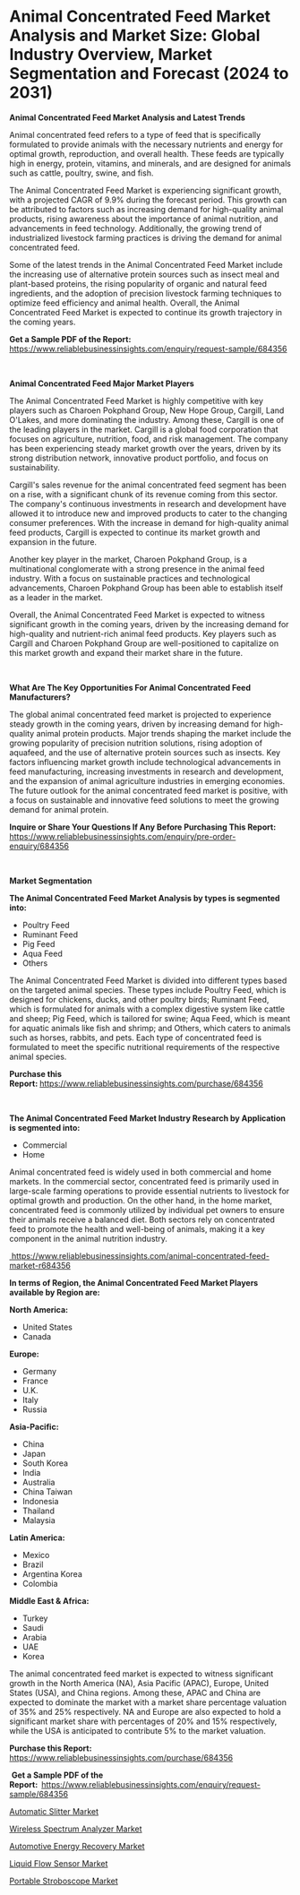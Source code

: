 <p><h1>Animal Concentrated Feed Market Analysis and Market Size: Global Industry Overview, Market Segmentation and Forecast (2024 to 2031)</h1></p><p><strong>Animal Concentrated Feed Market Analysis and Latest Trends</strong></p>
<p><p>Animal concentrated feed refers to a type of feed that is specifically formulated to provide animals with the necessary nutrients and energy for optimal growth, reproduction, and overall health. These feeds are typically high in energy, protein, vitamins, and minerals, and are designed for animals such as cattle, poultry, swine, and fish.</p><p>The Animal Concentrated Feed Market is experiencing significant growth, with a projected CAGR of 9.9% during the forecast period. This growth can be attributed to factors such as increasing demand for high-quality animal products, rising awareness about the importance of animal nutrition, and advancements in feed technology. Additionally, the growing trend of industrialized livestock farming practices is driving the demand for animal concentrated feed.</p><p>Some of the latest trends in the Animal Concentrated Feed Market include the increasing use of alternative protein sources such as insect meal and plant-based proteins, the rising popularity of organic and natural feed ingredients, and the adoption of precision livestock farming techniques to optimize feed efficiency and animal health. Overall, the Animal Concentrated Feed Market is expected to continue its growth trajectory in the coming years.</p></p>
<p><strong>Get a Sample PDF of the Report:&nbsp;</strong> <a href="https://www.reliablebusinessinsights.com/enquiry/request-sample/684356">https://www.reliablebusinessinsights.com/enquiry/request-sample/684356</a></p>
<p>&nbsp;</p>
<p><strong>Animal Concentrated Feed Major Market Players</strong></p>
<p><p>The Animal Concentrated Feed Market is highly competitive with key players such as Charoen Pokphand Group, New Hope Group, Cargill, Land O'Lakes, and more dominating the industry. Among these, Cargill is one of the leading players in the market. Cargill is a global food corporation that focuses on agriculture, nutrition, food, and risk management. The company has been experiencing steady market growth over the years, driven by its strong distribution network, innovative product portfolio, and focus on sustainability.</p><p>Cargill's sales revenue for the animal concentrated feed segment has been on a rise, with a significant chunk of its revenue coming from this sector. The company's continuous investments in research and development have allowed it to introduce new and improved products to cater to the changing consumer preferences. With the increase in demand for high-quality animal feed products, Cargill is expected to continue its market growth and expansion in the future.</p><p>Another key player in the market, Charoen Pokphand Group, is a multinational conglomerate with a strong presence in the animal feed industry. With a focus on sustainable practices and technological advancements, Charoen Pokphand Group has been able to establish itself as a leader in the market.</p><p>Overall, the Animal Concentrated Feed Market is expected to witness significant growth in the coming years, driven by the increasing demand for high-quality and nutrient-rich animal feed products. Key players such as Cargill and Charoen Pokphand Group are well-positioned to capitalize on this market growth and expand their market share in the future.</p></p>
<p>&nbsp;</p>
<p><strong>What Are The Key Opportunities For Animal Concentrated Feed Manufacturers?</strong></p>
<p><p>The global animal concentrated feed market is projected to experience steady growth in the coming years, driven by increasing demand for high-quality animal protein products. Major trends shaping the market include the growing popularity of precision nutrition solutions, rising adoption of aquafeed, and the use of alternative protein sources such as insects. Key factors influencing market growth include technological advancements in feed manufacturing, increasing investments in research and development, and the expansion of animal agriculture industries in emerging economies. The future outlook for the animal concentrated feed market is positive, with a focus on sustainable and innovative feed solutions to meet the growing demand for animal protein.</p></p>
<p><strong>Inquire or Share Your Questions If Any Before Purchasing This Report:</strong> <a href="https://www.reliablebusinessinsights.com/enquiry/pre-order-enquiry/684356">https://www.reliablebusinessinsights.com/enquiry/pre-order-enquiry/684356</a></p>
<p>&nbsp;</p>
<p><strong>Market Segmentation</strong></p>
<p><strong>The Animal Concentrated Feed Market Analysis by types is segmented into:</strong></p>
<p><ul><li>Poultry Feed</li><li>Ruminant Feed</li><li>Pig Feed</li><li>Aqua Feed</li><li>Others</li></ul></p>
<p><p>The Animal Concentrated Feed Market is divided into different types based on the targeted animal species. These types include Poultry Feed, which is designed for chickens, ducks, and other poultry birds; Ruminant Feed, which is formulated for animals with a complex digestive system like cattle and sheep; Pig Feed, which is tailored for swine; Aqua Feed, which is meant for aquatic animals like fish and shrimp; and Others, which caters to animals such as horses, rabbits, and pets. Each type of concentrated feed is formulated to meet the specific nutritional requirements of the respective animal species.</p></p>
<p><strong>Purchase this Report:&nbsp;</strong><a href="https://www.reliablebusinessinsights.com/purchase/684356">https://www.reliablebusinessinsights.com/purchase/684356</a></p>
<p>&nbsp;</p>
<p><strong>The Animal Concentrated Feed Market Industry Research by Application is segmented into:</strong></p>
<p><ul><li>Commercial</li><li>Home</li></ul></p>
<p><p>Animal concentrated feed is widely used in both commercial and home markets. In the commercial sector, concentrated feed is primarily used in large-scale farming operations to provide essential nutrients to livestock for optimal growth and production. On the other hand, in the home market, concentrated feed is commonly utilized by individual pet owners to ensure their animals receive a balanced diet. Both sectors rely on concentrated feed to promote the health and well-being of animals, making it a key component in the animal nutrition industry.</p></p>
<p><a href="https://www.reliablebusinessinsights.com/animal-concentrated-feed-market-r684356">&nbsp;https://www.reliablebusinessinsights.com/animal-concentrated-feed-market-r684356</a></p>
<p><strong>In terms of Region, the Animal Concentrated Feed Market Players available by Region are:</strong></p>
<p>
    <p> <strong> North America: </strong>
        <ul>
            <li>United States</li>
            <li>Canada</li>
        </ul>
        </p> 
    <p> <strong> Europe: </strong>
        <ul>
            <li>Germany</li>
            <li>France</li>
            <li>U.K.</li>
            <li>Italy</li>
            <li>Russia</li>
        </ul>
        </p> 
    <p> <strong> Asia-Pacific: </strong>
        <ul>
            <li>China</li>
            <li>Japan</li>
            <li>South Korea</li>
            <li>India</li>
            <li>Australia</li>
            <li>China Taiwan</li>
            <li>Indonesia</li>
            <li>Thailand</li>
            <li>Malaysia</li>
        </ul>
        </p> 
    <p> <strong> Latin America: </strong>
        <ul>
            <li>Mexico</li>
            <li>Brazil</li>
            <li>Argentina Korea</li>
            <li>Colombia</li>
        </ul>
        </p> 
    <p> <strong> Middle East & Africa: </strong>
        <ul>
            <li>Turkey</li>
            <li>Saudi</li>
            <li>Arabia</li>
            <li>UAE</li>
            <li>Korea</li>
        </ul>
    </p>
    </p>
<p><p>The animal concentrated feed market is expected to witness significant growth in the North America (NA), Asia Pacific (APAC), Europe, United States (USA), and China regions. Among these, APAC and China are expected to dominate the market with a market share percentage valuation of 35% and 25% respectively. NA and Europe are also expected to hold a significant market share with percentages of 20% and 15% respectively, while the USA is anticipated to contribute 5% to the market valuation.</p></p>
<p><strong>Purchase this Report: </strong><a href="https://www.reliablebusinessinsights.com/purchase/684356">https://www.reliablebusinessinsights.com/purchase/684356</a></p>
<p>&nbsp;<strong>Get a Sample PDF of the Report:&nbsp;&nbsp;</strong><a href="https://www.reliablebusinessinsights.com/enquiry/request-sample/684356">https://www.reliablebusinessinsights.com/enquiry/request-sample/684356</a></p>
<p><strong></strong></p>
<p><p><a href="https://medium.com/@guyskiles48/automatic-slitter-market-size-by-type-hydraulic-slitter-cnc-slitter-by-product-rubber-4b961928f827">Automatic Slitter Market</a></p><p><a href="https://medium.com/@nettieboyle28/wireless-spectrum-analyzer-market-investigation-industry-evolution-and-forecast-till-2031-1c3c8e2ea6bc">Wireless Spectrum Analyzer Market</a></p><p><a href="https://github.com/ctanaka235/Market-Research-Report-List-1/blob/main/automotive-energy-recovery-market.md">Automotive Energy Recovery Market</a></p><p><a href="https://medium.com/@dellkoepp_34276/liquid-flow-sensor-market-size-growth-and-industry-analysis-by-market-segmentation-and-regional-426e8ca49307">Liquid Flow Sensor Market</a></p><p><a href="https://medium.com/@ransomohns/global-portable-stroboscope-market-size-share-analysis-by-product-type-by-application-by-1e788b236578">Portable Stroboscope Market</a></p></p>